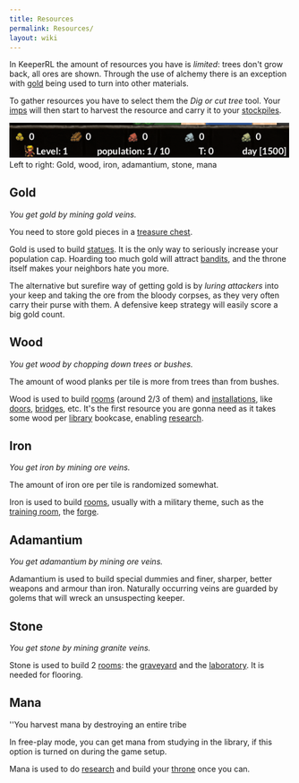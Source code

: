 ```yaml
---
title: Resources
permalink: Resources/
layout: wiki
---
```


In KeeperRL the amount of resources you have is *limited*: trees don't
grow back, all ores are shown. Through the use of alchemy there is an
exception with [gold](/keeperrl_wiki/Gold "wikilink") being used to turn
into other materials.

To gather resources you have to select them the *Dig or cut tree* tool.
Your [imps](/keeperrl_wiki/Imp "wikilink") will then start to harvest the resource and
carry it to your [stockpiles](/keeperrl_wiki/Storage "wikilink").

<img src="Resources-Screenshot.png" title="fig:Resources-Screenshot.png" alt="Resources-Screenshot.png" width="500" />
Left to right: Gold, wood, iron, adamantium, stone, mana

Gold
----

*You get gold by mining gold veins.*

You need to store gold pieces in a [treasure
chest](/keeperrl_wiki/Treasure_Chest "wikilink").

Gold is used to build [statues](/keeperrl_wiki/Statue "wikilink"). It is
the only way to seriously increase your population cap. Hoarding too
much gold will attract [bandits](/keeperrl_wiki/Bandit "wikilink"), and the throne
itself makes your neighbors hate you more.

The alternative but surefire way of getting gold is by *luring
attackers* into your keep and taking the ore from the bloody corpses, as
they very often carry their purse with them. A defensive keep strategy
will easily score a big gold count.

Wood
----

*You get wood by chopping down trees or bushes.*

The amount of wood planks per tile is more from trees than from bushes.

Wood is used to build [rooms](/keeperrl_wiki/Rooms_Guide "wikilink") (around 2/3
of them) and [installations](/keeperrl_wiki/Installations "wikilink"), like
[doors](/keeperrl_wiki/Door "wikilink"),
[bridges](/keeperrl_wiki/Bridge "wikilink"), etc. It's the first
resource you are gonna need as it takes some wood per
[library](/keeperrl_wiki/Library "wikilink") bookcase, enabling
[research](/keeperrl_wiki/Technologies "wikilink").

Iron
----

*You get iron by mining ore veins.*

The amount of iron ore per tile is randomized somewhat.

Iron is used to build [rooms](/keeperrl_wiki/Rooms_Guide "wikilink"), usually with
a military theme, such as the [training
room](/keeperrl_wiki/Training_Room "wikilink"), the
[forge](/keeperrl_wiki/Forge "wikilink").

Adamantium
----------

*You get adamantium by mining ore veins.*

Adamantium is used to build special dummies and finer, sharper, better
weapons and armour than iron. Naturally occurring veins are guarded by
golems that will wreck an unsuspecting keeper.

Stone
-----

*You get stone by mining granite veins.*

Stone is used to build 2 [rooms](/keeperrl_wiki/Rooms_Guide "wikilink"): the
[graveyard](/keeperrl_wiki/Graveyard "wikilink") and the
[laboratory](/keeperrl_wiki/Laboratory "wikilink"). It is needed for
flooring.

Mana
----

''You harvest mana by destroying an entire tribe

In free-play mode, you can get mana from studying in the library, if
this option is turned on during the game setup.

Mana is used to do [research](/keeperrl_wiki/Technologies "wikilink") and build your
[throne](/keeperrl_wiki/Throne "wikilink") once you can.
